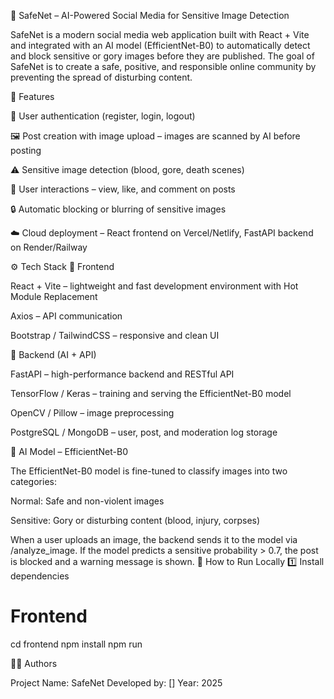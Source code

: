 🧠 SafeNet – AI-Powered Social Media for Sensitive Image Detection

SafeNet is a modern social media web application built with React + Vite and integrated with an AI model (EfficientNet-B0) to automatically detect and block sensitive or gory images before they are published.
The goal of SafeNet is to create a safe, positive, and responsible online community by preventing the spread of disturbing content.

🚀 Features

🧩 User authentication (register, login, logout)

🖼️ Post creation with image upload – images are scanned by AI before posting

⚠️ Sensitive image detection (blood, gore, death scenes)

💬 User interactions – view, like, and comment on posts

🔒 Automatic blocking or blurring of sensitive images

☁️ Cloud deployment – React frontend on Vercel/Netlify, FastAPI backend on Render/Railway

⚙️ Tech Stack
🧩 Frontend

React + Vite – lightweight and fast development environment with Hot Module Replacement

Axios – API communication

Bootstrap / TailwindCSS – responsive and clean UI

🧠 Backend (AI + API)

FastAPI – high-performance backend and RESTful API

TensorFlow / Keras – training and serving the EfficientNet-B0 model

OpenCV / Pillow – image preprocessing

PostgreSQL / MongoDB – user, post, and moderation log storage

🧠 AI Model – EfficientNet-B0

The EfficientNet-B0 model is fine-tuned to classify images into two categories:

Normal: Safe and non-violent images

Sensitive: Gory or disturbing content (blood, injury, corpses)

When a user uploads an image, the backend sends it to the model via /analyze_image.
If the model predicts a sensitive probability > 0.7, the post is blocked and a warning message is shown.
🧪 How to Run Locally
1️⃣ Install dependencies
# Frontend
cd frontend
npm install
npm run 

👨‍💻 Authors

Project Name: SafeNet
Developed by: []
Year: 2025